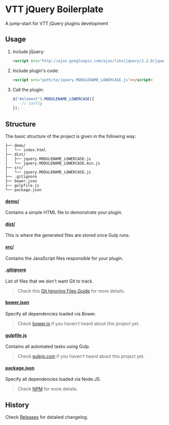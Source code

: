 # VTT jQuery Boilerplate
A jump-start for VTT jQuery plugins development

## Usage

1. Include jQuery:

	```html
	<script src="http://ajax.googleapis.com/ajax/libs/jquery/2.2.0/jquery.min.js"></script>
	```

2. Include plugin's code:

	```html
	<script src="path/to/jquery.MODULENAME_LOWERCASE.js"></script>
	```

3. Call the plugin:

	```javascript
	$("#element").MODULENAME_LOWERCASE({
		// config
	});
	```

## Structure

The basic structure of the project is given in the following way:

```
├── demo/
│   └── index.html
├── dist/
│   ├── jquery.MODULENAME_LOWERCASE.js
│   └── jquery.MODULENAME_LOWERCASE.min.js
├── src/
│   └── jquery.MODULENAME_LOWERCASE.js
├── .gitignore
├── bower.json
├── gulpfile.js
└── package.json
```

#### [demo/](./tree/master/demo)

Contains a simple HTML file to demonstrate your plugin.

#### [dist/](./tree/master/dist)

This is where the generated files are stored once Gulp runs.

#### [src/](./tree/master/src)

Contains the JavaScript files responsible for your plugin.

#### [.gitignore](./tree/master/.gitignore)

List of files that we don't want Git to track.

> Check this [Git Ignoring Files Guide](https://help.github.com/articles/ignoring-files) for more details.

#### [bower.json](./tree/master/gulpfile.js)

Specify all dependencies loaded via Bower.

> Check [bower.io](http://bower.io//) if you haven't heard about this project yet.

#### [gulpfile.js](./tree/master/gulpfile.js)

Contains all automated tasks using Gulp.

> Check [gulpjs.com](http://gulpjs.com/) if you haven't heard about this project yet.

#### [package.json](./tree/master/package.json)

Specify all dependencies loaded via Node.JS.

> Check [NPM](https://npmjs.org/doc/json.html) for more details.

## History

Check [Releases](./releases) for detailed changelog.

